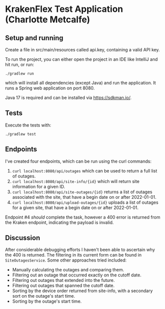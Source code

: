 # KrakenFlex Test Application (Charlotte Metcalfe)

## Setup and running
Create a file in src/main/resources called api.key, containing a valid API key. 

To run the project, you can either open the project in an IDE like IntelliJ and hit run, or run:
```
./gradlew run
```

which will install all dependencies (except Java) and run the application.
It runs a Spring web application on port 8080.

Java 17 is required and can be installed via https://sdkman.io/.

## Tests
Execute the tests with:
```
./gradlew test
```

## Endpoints
I've created four endpoints, which can be run using the curl commands:

   1. `curl localhost:8080/api/outages`  which can be used to return a full list of outages. 
   2. `curl localhost:8080/api/site-info/{id}` which will return site information for a given ID.
   3. `curl localhost:8080/api/site-outages/{id}` returns a list of outages associated with the site, that have a begin date on or after 2022-01-01.
   4. `curl localhost:8080/api/upload-outages/{id}` uploads a list of outages for a given site, that have a begin date on or after 2022-01-01.

Endpoint #4 _should_ complete the task, however a 400 error is returned from the Kraken endpoint, indicating the payload is invalid.

## Discussion
After considerable debugging efforts I haven't been able to ascertain why the 400 is returned. 
The filtering in its current form can be found in `SiteOutagesService`.
Some other approaches tried included:
- Manually calculating the outages and comparing them.
- Filtering out an outage that occurred exactly on the cutoff date.
- Filtering out outages that extended into the future.
- Filtering out outages that spanned the cutoff date.
- Sorting by the device order returned from site-info, with a secondary sort on the outage's start time.
- Sorting by the outage's start time.
